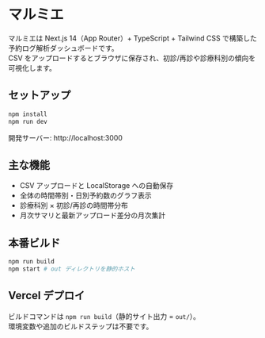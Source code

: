 # マルミエ

マルミエは Next.js 14（App Router）+ TypeScript + Tailwind CSS で構築した予約ログ解析ダッシュボードです。  
CSV をアップロードするとブラウザに保存され、初診/再診や診療科別の傾向を可視化します。

## セットアップ

```bash
npm install
npm run dev
```

開発サーバー: http://localhost:3000

## 主な機能

- CSV アップロードと LocalStorage への自動保存
- 全体の時間帯別・日別予約数のグラフ表示
- 診療科別 × 初診/再診の時間帯分布
- 月次サマリと最新アップロード差分の月次集計

## 本番ビルド

```bash
npm run build
npm start # out ディレクトリを静的ホスト
```

## Vercel デプロイ

ビルドコマンドは `npm run build`（静的サイト出力 = `out/`）。  
環境変数や追加のビルドステップは不要です。
